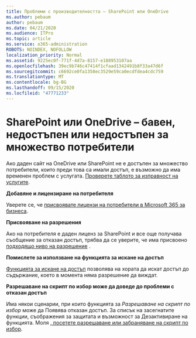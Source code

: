 ```yaml
---
title: Проблеми с производителността – SharePoint или OneDrive
ms.author: pebaum
author: pebaum
ms.date: 04/21/2020
ms.audience: ITPro
ms.topic: article
ms.service: o365-administration
ROBOTS: NOINDEX, NOFOLLOW
localization_priority: Normal
ms.assetid: 9225ec0f-771f-4d7a-8157-e188953107aa
ms.openlocfilehash: 39ec9b746c47414f1cfaad1342491b8f33a47d6f
ms.sourcegitcommit: c6692ce0fa1358ec3529e59ca0ecdfdea4cdc759
ms.translationtype: MT
ms.contentlocale: bg-BG
ms.lasthandoff: 09/15/2020
ms.locfileid: "47771233"
---
```

# <a name="sharepoint-or-onedrive-slow-inaccessible-or-unavailable-for-multiple-users"></a>SharePoint или OneDrive – бавен, недостъпен или недостъпен за множество потребители

Ако даден сайт на OneDrive или SharePoint не е достъпен за множество потребители, които преди това са имали достъп, е възможно да има временен проблем с услугата. [Проверете таблото за изправност на услугите](https://portal.office.com/adminportal/home#/servicehealth).

**Добавяне и лицензиране на потребителя**

Уверете се, че [присвоявате лицензи на потребители в Microsoft 365 за бизнеса](https://docs.microsoft.com/microsoft-365/admin/add-users/add-users).


**Присвояване на разрешения**

Ако на потребителя е даден лиценз за SharePoint и все още получава съобщение за отказан достъп, трябва да се уверите, че има присвоено [подходящо ниво на разрешение](https://docs.microsoft.com/sharepoint/understanding-permission-levels) .

**Помислете за използване на функцията за искане на достъп**

[Функцията за искане на достъп](https://support.office.com/article/Set-up-and-manage-access-requests-94B26E0B-2822-49D4-929A-8455698654B3) позволява на хората да искат достъп до съдържание, което в момента няма разрешение да виждат.

**Разрешаване на скрипт по избор може да доведе до проблеми с отказан достъп**

Има някои сценарии, при които функцията за *Разрешаване на скрипт по избор* може да Появява отказан достъп. За списък на засегнатите функции, съображения за защитата и възможност за Дезактивиране на функцията. Моля [, посетете разрешаване или забраняване на скрипт по избор](https://docs.microsoft.com/sharepoint/allow-or-prevent-custom-script).

